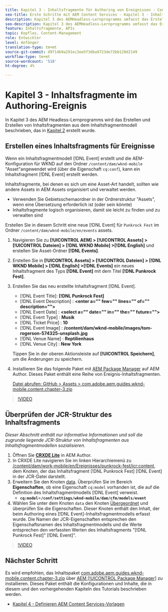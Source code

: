```yaml
---
title: Kapitel 3 - Inhaltsfragmente für Authoring von Ereignissen - Content Services
seo-title: Erste Schritte mit AEM Content Services - Kapitel 3 - Inhaltsfragmente im Authoring-Ereignis
description: Kapitel 3 des AEMHeadless-Lernprogramms umfasst das Erstellen und Authoring von Inhaltsfragmenten aus dem Inhaltsfragmentmodell, das in Kapitel 2 erstellt wurde.
seo-description: Kapitel 3 des AEMHeadless-Lernprogramms umfasst das Erstellen und Authoring von Inhaltsfragmenten aus dem Inhaltsfragmentmodell, das in Kapitel 2 erstellt wurde.
feature: Inhaltsfragmente, APIs
topic: Kopflos, Content-Management
role: Entwickler
level: Anfänger
translation-type: tm+mt
source-git-commit: d9714b9a291ec3ee5f3dba9723de72bb120d2149
workflow-type: tm+mt
source-wordcount: '518'
ht-degree: 4%

---
```



# Kapitel 3 - Inhaltsfragmente im Authoring-Ereignis

In Kapitel 3 des AEM Headless-Lernprogramms wird das Erstellen und Erstellen von Inhaltsfragmenten aus dem Inhaltsfragmentmodell beschrieben, das in [Kapitel 2](./chapter-2.md) erstellt wurde.

## Erstellen eines Inhaltsfragments für Ereignisse

Wenn ein Inhaltsfragmentmodell [!DNL Event] erstellt und die AEM-Konfiguration für WKND auf den Ordner `/content/dam/wknd-mobile` &quot;Asset&quot;angewendet wird (über die Eigenschaft `cq:conf`), kann ein Inhaltsfragment [!DNL Event] erstellt werden.

Inhaltsfragmente, bei denen es sich um eine Asset-Art handelt, sollten wie andere Assets in AEM Assets organisiert und verwaltet werden.

* Verwenden Sie Gebietsschemaordner in der Ordnerstruktur &quot;Assets&quot;, wenn eine Übersetzung erforderlich ist (oder sein könnte)
* Inhaltsfragmente logisch organisieren, damit sie leicht zu finden und zu verwalten sind

Erstellen Sie in diesem Schritt eine neue [!DNL Event] für `Punkrock Fest` im Ordner `/content/dam/wknd-mobile/en/events` assets.

1. Navigieren Sie zu **[!UICONTROL AEM] > [!UICONTROL Assets] > [!UICONTROL Dateien] > [!DNL WKND Mobile] >[!DNL English]** und erstellen Sie Asset-Ordner **[!DNL Events]**.
1. Erstellen Sie in **[!UICONTROL Assets] > [!UICONTROL Dateien] > [!DNL WKND Mobile] > [!DNL English] >[!DNL Events]** ein neues Inhaltsfragment des Typs **[!DNL Event]** mit dem Titel **[!DNL Punkrock Fest]**.
1. Erstellen Sie das neu erstellte Inhaltsfragment [!DNL Event].

   * [!DNL Event Title]: **[!DNL Punkrock Fest]**
   * [!DNL Event Description] :  **&lt;enter a=&quot;&quot; few=&quot;&quot; lines=&quot;&quot; of=&quot;&quot; description=&quot;&quot;>**
   * [!DNL Event Date] :  **&lt;select a=&quot;&quot; date=&quot;&quot; in=&quot;&quot; the=&quot;&quot; future=&quot;&quot;>**
   * [!DNL Event Type] :  **Musik**
   * [!DNL Ticket Price] :  **10**
   * [!DNL Event Image] :  **/content/dam/wknd-mobile/images/tom-rogerson-574325-unsplash.jpg**
   * [!DNL Venue Name] :  **Reptilienhaus**
   * [!DNL Venue City] : **New York**

   Tippen Sie in der oberen Aktionsleiste auf **[!UICONTROL Speichern]**, um die Änderungen zu speichern.

1. Installieren Sie das folgende Paket mit [AEM Package Manager](http://localhost:4502/crx/packmgr/index.jsp) auf AEM Author. Dieses Paket enthält eine Reihe von Ereignis-Inhaltsfragmenten.

   [Datei abrufen: GitHub > Assets > com.adobe.aem.guides.wknd-mobile.content.chapter-3.zip](https://github.com/adobe/aem-guides-wknd-mobile/releases/latest)

>[!VIDEO](https://video.tv.adobe.com/v/28338/?quality=12&learn=on)

## Überprüfen der JCR-Struktur des Inhaltsfragments

*Dieser Abschnitt enthält nur informative Informationen und soll die zugrunde liegende JCR-Struktur von Inhaltsfragmenten aus Inhaltsfragmentmodellen sozialisieren.*

1. Öffnen Sie **[CRXDE Lite](http://localhost:4502/crx/de/index.jsp)** in AEM Author.
1. In CRXDE Lite navigieren Sie im linken Hierarchiemenü zu [/content/dam/work-mobile/en/Ereignisses/punkrock-fest/jcr:content](http://localhost:4502/crx/de/index.jsp#/content/dam/wknd-mobile/en/events/punkrock-fest/jcr:content), dem Knoten, der das Inhaltsfragment [!DNL Punkrock Fest] [!DNL Event] in der JCR-Datei darstellt.
1. Erweitern Sie den Knoten [data](http://localhost:4502/crx/de/index.jsp#/content/dam/wknd-mobile/en/events/punkrock-fest/jcr:content/data/master).
Überprüfen Sie im Bereich **Eigenschaften**, ob eine Eigenschaft `cq:model` vorhanden ist, die auf die Definition des Inhaltsfragmentmodells [!DNL Event] verweist.
   * **`cq:model`**=**`/conf/settings/wknd-mobile/dam/cfm/models/event`**
1. Wählen Sie unter dem Knoten `data` den Knoten [Übergeordnet](http://localhost:4502/crx/de/index.jsp#/content/dam/wknd-mobile/en/events/punkrock-fest/jcr:content/data/master) und überprüfen Sie die Eigenschaften. Dieser Knoten enthält den Inhalt, der beim Authoring eines [!DNL Event]-Inhaltsfragmentmodells erfasst wurde. Die Namen der JCR-Eigenschaften entsprechen den Eigenschaftsnamen des Inhaltsfragmentmodells und die Werte entsprechen den verfassten Werten des Inhaltsfragments &quot;[!DNL Punkrock Fest]&quot; [!DNL Event]&quot;.

>[!VIDEO](https://video.tv.adobe.com/v/28356/?quality=12&learn=on)

## Nächster Schritt

Es wird empfohlen, das Inhaltspaket [com.adobe.aem.guides.wknd-mobile.content.chapter-3.zip](https://github.com/adobe/aem-guides-wknd-mobile/releases/latest) über [AEM [!UICONTROL Package Manager]](http://localhost:4502/crx/packmgr/index.jsp) zu installieren. Dieses Paket enthält die Konfigurationen und Inhalte, die in diesem und den vorhergehenden Kapiteln des Tutorials beschrieben werden.

* [Kapitel 4 - Definieren AEM Content Services-Vorlagen](./chapter-4.md)
